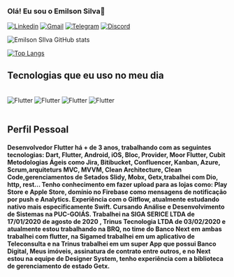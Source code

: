 ### Olá! Eu sou  o Emilson Silva👋

[![Linkedin](https://img.shields.io/badge/LinkedIn-0077B5?style=for-the-badge&logo=linkedin&logoColor=white)](https://www.linkedin.com/in/emilson-silva-2b324015a/)
[![Gmail](https://img.shields.io/badge/Gmail-D14836?style=for-the-badge&logo=gmail&logoColor=white)](https://mail.google.com/mail/u/0/#inbox?compose=new)
[![Telegram](https://img.shields.io/badge/Telegram-2CA5E0?style=for-the-badge&logo=telegram&logoColor=white)](https://web.telegram.org/k/)
[![Discord](https://img.shields.io/badge/Discord-7289DA?style=for-the-badge&logo=discord&logoColor=white)](https://discord.com/channels/@me)


![Emilson SIlva GitHub stats](https://github-readme-stats.vercel.app/api?username=emilson-silva&show_icons=true&theme=dracula)

[![Top Langs](https://github-readme-stats.vercel.app/api/top-langs/?username=emilson-silva)](https://github.com/emilson-silva)





## Tecnologias que eu uso no meu dia

<div style="display: inline_block"><br/>
  <img align="center" alt="Flutter" src=https://img.shields.io/badge/Flutter-02569B?style=for-the-badge&logo=flutter&logoColor=white/>
    <img align="center" alt="Flutter" src=https://img.shields.io/badge/Dart-0175C2?style=for-the-badge&logo=dart&logoColor=white>
    <img align="center" alt="Flutter" src=https://img.shields.io/badge/Node.js-43853D?style=for-the-badge&logo=node.js&logoColor=white>
    <img align="center" alt="Flutter" src=https://img.shields.io/badge/Kotlin-0095D5?&style=for-the-badge&logo=kotlin&logoColor=white>
</div><br/>

## Perfil Pessoal
#### Desenvolvedor Flutter há + de 3 anos, trabalhando com as seguintes tecnologias: Dart, Flutter, Android, iOS, Bloc, Provider, Moor Flutter, Cubit Metodologias Ágeis como Jira, Bitibucket, Confluencer, Kanban, Azure, Scrum,arquiteturs MVC, MVVM, Clean Architecture, Clean Code,gerenciamentos de Setados Slidy, Mobx, Getx,trabalhei com Dio, http, rest... Tenho conhecimento em fazer  upload para as lojas como: Play Store e Apple Store, domínio no Firebase como mensagens de notificação por push e Analytics. Experiência com o Gitflow, atualmente estudando nativo mais especificamente Swift. Cursando Análise e Desenvolvimento de Sistemas na PUC-GOIÁS. Trabalhei na SIGA SERICE LTDA de 17/01/2020 de agosto de 2020 , Trinus Tecnologia LTDA de 03/02/2020 e atualmente estou trabalhando na BRQ, no time do Banco Next em ambas trabalhei com flutter, na Sigamed trabalhei em um aplicativo de Teleconsulta e na Trinus trabalhei em um super App que possui Banco Digital, Meus imóveis, assinatura de contrato entre outros, e no Next estou na equipe de Designer System, tenho experiência com a biblioteca de gerenciamento de estado Getx.

